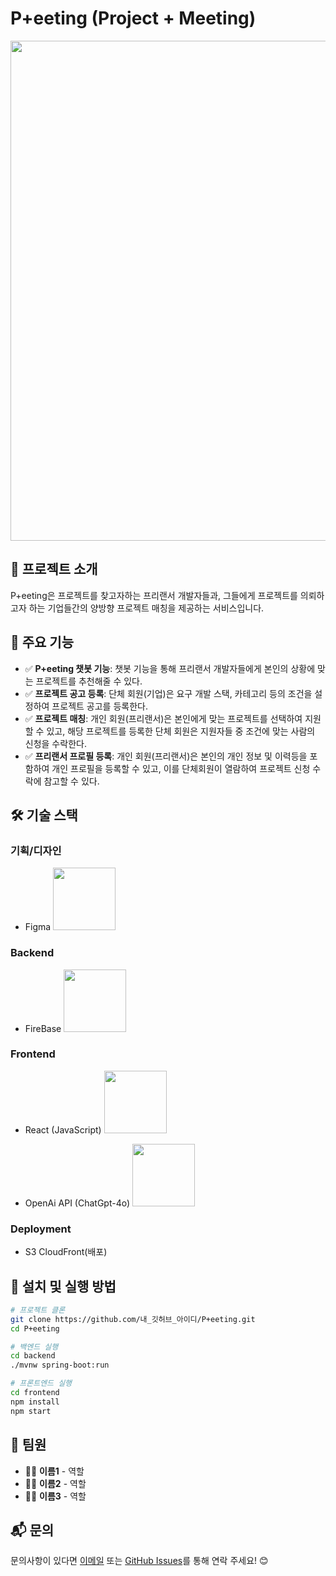# P+eeting (Project + Meeting)

<img src="https://private-user-images.githubusercontent.com/129136966/412214006-4ef2aea8-12a3-45bc-abc1-02f8c776eaf2.jpg?jwt=eyJhbGciOiJIUzI1NiIsInR5cCI6IkpXVCJ9.eyJpc3MiOiJnaXRodWIuY29tIiwiYXVkIjoicmF3LmdpdGh1YnVzZXJjb250ZW50LmNvbSIsImtleSI6ImtleTUiLCJleHAiOjE3MzkzMjEyMDksIm5iZiI6MTczOTMyMDkwOSwicGF0aCI6Ii8xMjkxMzY5NjYvNDEyMjE0MDA2LTRlZjJhZWE4LTEyYTMtNDViYy1hYmMxLTAyZjhjNzc2ZWFmMi5qcGc_WC1BbXotQWxnb3JpdGhtPUFXUzQtSE1BQy1TSEEyNTYmWC1BbXotQ3JlZGVudGlhbD1BS0lBVkNPRFlMU0E1M1BRSzRaQSUyRjIwMjUwMjEyJTJGdXMtZWFzdC0xJTJGczMlMkZhd3M0X3JlcXVlc3QmWC1BbXotRGF0ZT0yMDI1MDIxMlQwMDQxNDlaJlgtQW16LUV4cGlyZXM9MzAwJlgtQW16LVNpZ25hdHVyZT05ZGJlYTRjNTYxOTg0Y2E5ZjYzY2I5MDg4MDc1MzI0MjJiNjA2NGRkZWUzODRiOTk4Nzc5MmY5M2U2YzY1MTY0JlgtQW16LVNpZ25lZEhlYWRlcnM9aG9zdCJ9.W2LgafPrUdrZBeZbIKaw6O4QQZtKk8x_gvwOm9pOOpM" width="800">

## 📌 프로젝트 소개  
P+eeting은 프로젝트를 찾고자하는 프리랜서 개발자들과, 그들에게 프로젝트를 의뢰하고자 하는 기업들간의 양방향 프로젝트 매칭을 제공하는 서비스입니다.  


## 🚀 주요 기능  
- ✅ **P+eeting 챗봇 기능**: 챗봇 기능을 통해 프리랜서 개발자들에게 본인의 상황에 맞는 프로젝트를 추천해줄 수 있다.  
- ✅ **프로젝트 공고 등록**: 단체 회원(기업)은 요구 개발 스택, 카테고리 등의 조건을 설정하여 프로젝트 공고를 등록한다.  
- ✅ **프로젝트 매칭**: 개인 회원(프리랜서)은 본인에게 맞는 프로젝트를 선택하여 지원할 수 있고, 해당 프로젝트를 등록한 단체 회원은 지원자들 중 조건에 맞는 사람의 신청을 수락한다.  
- ✅ **프리랜서 프로필 등록**: 개인 회원(프리랜서)은 본인의 개인 정보 및 이력등을 포함하여 개인 프로필을 등록할 수 있고, 이를 단체회원이 열람하여 프로젝트 신청 수락에 참고할 수 있다.   

## 🛠️ 기술 스택 
### **기획/디자인**
- Figma <img src="https://private-user-images.githubusercontent.com/129136966/412217417-c674e776-65a0-4d01-84bf-c4e82a1ed844.png?jwt=eyJhbGciOiJIUzI1NiIsInR5cCI6IkpXVCJ9.eyJpc3MiOiJnaXRodWIuY29tIiwiYXVkIjoicmF3LmdpdGh1YnVzZXJjb250ZW50LmNvbSIsImtleSI6ImtleTUiLCJleHAiOjE3MzkzMjIxNDQsIm5iZiI6MTczOTMyMTg0NCwicGF0aCI6Ii8xMjkxMzY5NjYvNDEyMjE3NDE3LWM2NzRlNzc2LTY1YTAtNGQwMS04NGJmLWM0ZTgyYTFlZDg0NC5wbmc_WC1BbXotQWxnb3JpdGhtPUFXUzQtSE1BQy1TSEEyNTYmWC1BbXotQ3JlZGVudGlhbD1BS0lBVkNPRFlMU0E1M1BRSzRaQSUyRjIwMjUwMjEyJTJGdXMtZWFzdC0xJTJGczMlMkZhd3M0X3JlcXVlc3QmWC1BbXotRGF0ZT0yMDI1MDIxMlQwMDU3MjRaJlgtQW16LUV4cGlyZXM9MzAwJlgtQW16LVNpZ25hdHVyZT03ZTI2ZjkxYmU3MjY0MzhlMmNlYTdhY2QzNGE4OTZmNTc3NjUxNWJkZjhkMTU2ODlkZjg3YTY4NzhjOGMxZTM1JlgtQW16LVNpZ25lZEhlYWRlcnM9aG9zdCJ9.K4cX5e19QiVWgiSfZMWz-ilri27ordlGy8U9NkWP_A0" width="100">

### **Backend**  
- FireBase  <img src="https://private-user-images.githubusercontent.com/129136966/412217418-9b574511-c74f-4f7e-bde3-2dac9b475ae0.png?jwt=eyJhbGciOiJIUzI1NiIsInR5cCI6IkpXVCJ9.eyJpc3MiOiJnaXRodWIuY29tIiwiYXVkIjoicmF3LmdpdGh1YnVzZXJjb250ZW50LmNvbSIsImtleSI6ImtleTUiLCJleHAiOjE3MzkzMjIxNDQsIm5iZiI6MTczOTMyMTg0NCwicGF0aCI6Ii8xMjkxMzY5NjYvNDEyMjE3NDE4LTliNTc0NTExLWM3NGYtNGY3ZS1iZGUzLTJkYWM5YjQ3NWFlMC5wbmc_WC1BbXotQWxnb3JpdGhtPUFXUzQtSE1BQy1TSEEyNTYmWC1BbXotQ3JlZGVudGlhbD1BS0lBVkNPRFlMU0E1M1BRSzRaQSUyRjIwMjUwMjEyJTJGdXMtZWFzdC0xJTJGczMlMkZhd3M0X3JlcXVlc3QmWC1BbXotRGF0ZT0yMDI1MDIxMlQwMDU3MjRaJlgtQW16LUV4cGlyZXM9MzAwJlgtQW16LVNpZ25hdHVyZT1iMDliYzBhMmFhYzMxNDliZjUwM2RlZGZkM2UyZDE4ODhkYmEwNzFhZmM0YTZiZTAyMTM5MGEwYmFhNzM0M2IzJlgtQW16LVNpZ25lZEhlYWRlcnM9aG9zdCJ9.7yPBo5tJfowTfDy7xiXmjA1WlViLSfjkCFHO1jA9u-Y" width="100">
  
### **Frontend**  
- React (JavaScript) <img src="https://private-user-images.githubusercontent.com/129136966/412217416-c1f81c4f-0683-4e69-a299-4645de4ba6f3.png?jwt=eyJhbGciOiJIUzI1NiIsInR5cCI6IkpXVCJ9.eyJpc3MiOiJnaXRodWIuY29tIiwiYXVkIjoicmF3LmdpdGh1YnVzZXJjb250ZW50LmNvbSIsImtleSI6ImtleTUiLCJleHAiOjE3MzkzMjIxNDQsIm5iZiI6MTczOTMyMTg0NCwicGF0aCI6Ii8xMjkxMzY5NjYvNDEyMjE3NDE2LWMxZjgxYzRmLTA2ODMtNGU2OS1hMjk5LTQ2NDVkZTRiYTZmMy5wbmc_WC1BbXotQWxnb3JpdGhtPUFXUzQtSE1BQy1TSEEyNTYmWC1BbXotQ3JlZGVudGlhbD1BS0lBVkNPRFlMU0E1M1BRSzRaQSUyRjIwMjUwMjEyJTJGdXMtZWFzdC0xJTJGczMlMkZhd3M0X3JlcXVlc3QmWC1BbXotRGF0ZT0yMDI1MDIxMlQwMDU3MjRaJlgtQW16LUV4cGlyZXM9MzAwJlgtQW16LVNpZ25hdHVyZT03ZjhiNzk2ZTU4OGVmMDcxM2NiNGZmZDUzOWRjMTVhMTg5MWM2YzA2Mjg4ZDAxOGQ5MzYwNTU4Y2JkYzEwNzZhJlgtQW16LVNpZ25lZEhlYWRlcnM9aG9zdCJ9.6YQhhIn18ELXU5vIqo_oyY-UgGiGFNhr8a86hc-JUak" width="100">
  
- OpenAi API (ChatGpt-4o) <img src="https://platform.theverge.com/wp-content/uploads/sites/2/2025/02/openai-old-logo.png?quality=90&strip=all&crop=7.8125%2C0%2C84.375%2C100&w=2400" width="100">

### **Deployment**  
- S3 CloudFront(배포)  
 

## 📖 설치 및 실행 방법  
```bash
# 프로젝트 클론
git clone https://github.com/내_깃허브_아이디/P+eeting.git
cd P+eeting

# 백엔드 실행
cd backend
./mvnw spring-boot:run

# 프론트엔드 실행
cd frontend
npm install
npm start
```

## 🤝 팀원  
- 👨‍💻 **이름1** - 역할  
- 👩‍💻 **이름2** - 역할  
- 👨‍💻 **이름3** - 역할  

## 📬 문의  
문의사항이 있다면 [이메일](mailto:your-email@example.com) 또는 [GitHub Issues](https://github.com/내_깃허브_아이디/P+eeting/issues)를 통해 연락 주세요! 😊
